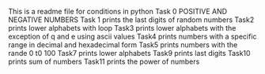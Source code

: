 This is a readme file for conditions in python
Task 0 POSITIVE AND NEGATIVE NUMBERS
Task 1 prints the last digits of random numbers
Task2 prints lower alphabets with loop
Task3 prints lower alphabets with the exception of q and e using ascii values
Task4 prints numbers with a specific range in decimal and hexadecimal form
Task5 prints numbers with the rande 0 t0 100
Task7 prints lower alphabets
Task9 prints last digits
Task10 prints sum of numbers
Task11 prints the power of numbers
